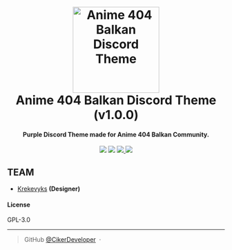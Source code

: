 
<h1 align="center">
  <br>
  <a href="https://origemwoot.github.io"><img src="https://i.imgur.com/ndq6SR6.gif" alt="Anime 404 Balkan Discord Theme" width="200"></a>
  <br>
  Anime 404 Balkan Discord Theme (v1.0.0)
  <br>
</h1>

<h4 align="center">Purple Discord Theme made for Anime 404 Balkan Community.</h4>
<p align="center">
    <a href="http://waffle.io/OrigemWoot/OrigemWoot"><img src="https://badge.waffle.io/OrigemWoot/OrigemWoot.svg?label=ready&title=Ready"></a>
  </a>
  <a href="#"><img src="https://badges.gitter.im/OrigemWootOW/Lobby.svg"></a>
  <a href="#">
      <img src="https://img.shields.io/badge/SayThanks.io-%E2%98%BC-1EAEDB.svg">
  </a>
  <a href="#">
    <img src="https://img.shields.io/badge/$-donate-ff69b4.svg?maxAge=2592000&amp;style=flat">
  </a>
</p>

## TEAM

- [Krekevyks](https://github.com/CikerDeveloper) __(Designer)__

#### License

GPL-3.0

---

> GitHub [@CikerDeveloper](https://github.com/CikerDeveloper) &nbsp;&middot;&nbsp;


